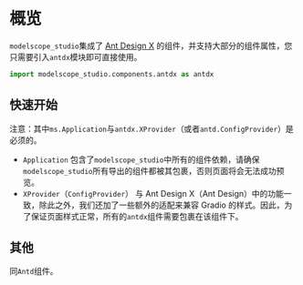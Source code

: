 # 概览

`modelscope_studio`集成了 [Ant Design X](https://x.ant.design/) 的组件，并支持大部分的组件属性，您只需要引入`antdx`模块即可直接使用。

```python
import modelscope_studio.components.antdx as antdx
```

## 快速开始

<demo name="quick_start"></demo>

注意：其中`ms.Application`与`antdx.XProvider`（或者`antd.ConfigProvider`）是必须的。

- `Application` 包含了`modelscope_studio`中所有的组件依赖，请确保`modelscope_studio`所有导出的组件都被其包裹，否则页面将会无法成功预览。
- `XProvider`（`ConfigProvider`） 与 Ant Design X（Ant Design）中的功能一致，除此之外，我们还加了一些额外的适配来兼容 Gradio 的样式。因此，为了保证页面样式正常，所有的`antdx`组件需要包裹在该组件下。

## 其他

同`Antd`组件。
